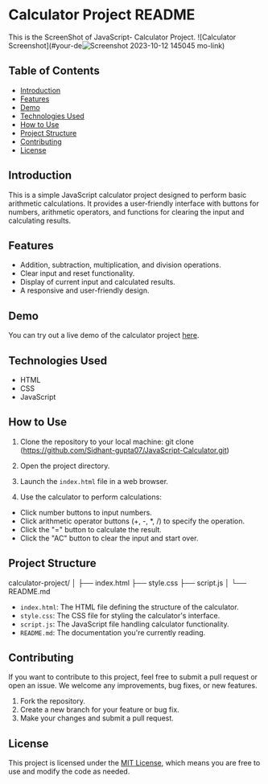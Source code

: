 # Calculator Project README

This is the ScreenShot of JavaScript- Calculator Project.
![Calculator Screenshot](#your-de![Screenshot 2023-10-12 145045](https://github.com/Sidhant-gupta07/JavaScript-Calculator/assets/133968577/88909e70-757d-4aa5-9a72-b6ae3a55b2b2)
mo-link)



## Table of Contents

- [Introduction](#introduction)
- [Features](#features)
- [Demo](#demo)
- [Technologies Used](#technologies-used)
- [How to Use](#how-to-use)
- [Project Structure](#project-structure)
- [Contributing](#contributing)
- [License](#license)

## Introduction

This is a simple JavaScript calculator project designed to perform basic arithmetic calculations. It provides a user-friendly interface with buttons for numbers, arithmetic operators, and functions for clearing the input and calculating results.

## Features

- Addition, subtraction, multiplication, and division operations.
- Clear input and reset functionality.
- Display of current input and calculated results.
- A responsive and user-friendly design.

## Demo

You can try out a live demo of the calculator project [here]([#your-demo-link](https://codepen.io/Sidhant-Gupta/pen/ZEVPPWY)).

## Technologies Used

- HTML
- CSS
- JavaScript

## How to Use

1. Clone the repository to your local machine:
git clone (https://github.com/Sidhant-gupta07/JavaScript-Calculator.git)

2. Open the project directory.

3. Launch the `index.html` file in a web browser.

4. Use the calculator to perform calculations:
- Click number buttons to input numbers.
- Click arithmetic operator buttons (+, -, *, /) to specify the operation.
- Click the "=" button to calculate the result.
- Click the "AC" button to clear the input and start over.

## Project Structure

calculator-project/
│
├── index.html
├── style.css
├── script.js
│
└── README.md

- `index.html`: The HTML file defining the structure of the calculator.
- `style.css`: The CSS file for styling the calculator's interface.
- `script.js`: The JavaScript file handling calculator functionality.
- `README.md`: The documentation you're currently reading.

## Contributing

If you want to contribute to this project, feel free to submit a pull request or open an issue. We welcome any improvements, bug fixes, or new features.

1. Fork the repository.
2. Create a new branch for your feature or bug fix.
3. Make your changes and submit a pull request.

## License

This project is licensed under the [MIT License](LICENSE), which means you are free to use and modify the code as needed.

